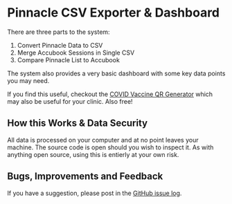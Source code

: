 # Pinnacle CSV Exporter & Dashboard
There are three parts to the system:

1. Convert Pinnacle Data to CSV
2. Merge Accubook Sessions in Single CSV
3. Compare Pinnacle List to Accubook

The system also provides a very basic dashboard with some key data points you may need.

If you find this useful, checkout the [COVID Vaccine QR Generator](https://github.com/DrMikeyS/COVIDVaccinePatientSlips "COVID Vaccine QR Generator") which may also be useful for your clinic. Also free!

## How this Works & Data Security
All data is processed on your computer and at no point leaves your machine. The source code is open should you wish to inspect it. As with anything open source, using this is entierly at your own risk.

## Bugs, Improvements and Feedback
If you have a suggestion, please post in the [GitHub issue log](https://github.com/DrMikeyS/PinnacleCSVExporter/issues "GitHub issue log").
